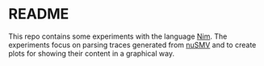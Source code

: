 # README

This repo contains some experiments with the language [Nim](https://nim-lang.org/).
The experiments focus on parsing traces generated from [nuSMV](https://nusmv.fbk.eu/index.html) and to create plots for showing their content in a graphical way.
